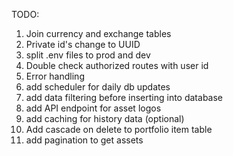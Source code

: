TODO:

1. Join currency and exchange tables
2. Private id's change to UUID
3. split .env files to prod and dev
4. Double check authorized routes with user id
5. Error handling
6. add scheduler for daily db updates
7. add data filtering before inserting into database
8. add API endpoint for asset logos
9. add caching for history data (optional)
10. Add cascade on delete to portfolio item table
11. add pagination to get assets
